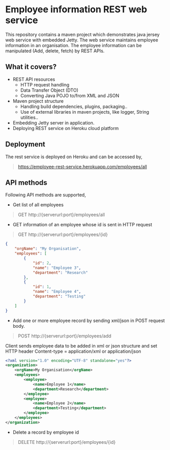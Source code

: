 # Employee information REST web service

This repository contains a maven project which demonstrates java jersey web service with embedded Jetty. The web service maintains employee
information in an organisation. The employee information can be manipulated (Add, delete, fetch) by REST APIs.

## What it covers?
- REST API resources
	- HTTP request handling
	- Data Transfer Object (DTO)
	- Converting Java POJO to/from XML and JSON 
- Maven project structure
  - Handling build dependencies, plugins, packaging..
  - Use of external libraries in maven projects, like logger, String utilities..
- Embedding Jetty server in application.
- Deploying REST service on Heroku cloud platform

## Deployment
The rest service is deployed on Heroku and can be accessed by,
> https://employee-rest-service.herokuapp.com/employees/all

## API methods
Following API methods are supported,
- Get list of all employees
> GET http://{serverurl:port}/employees/all

- GET information of an employee whose id is sent in HTTP request
> GET http://{serverurl:port}/employees/{id}
``` json
{
    "orgName": "My Organisation",
    "employees": [
        {
            "id": 2,
            "name": "Employee 3",
            "department": "Research"
        },
        {
            "id": 1,
            "name": "Employee 4",
            "department": "Testing"
        }
	]
}
```
- Add one or more employee record by sending xml/json in POST request body.
> POST http://{serverurl:port}/employees/add

Client sends employee data to be added in xml or json structure and set HTTP header Content-type = application/xml or application/json
```xml
<?xml version="1.0" encoding="UTF-8" standalone="yes"?>
<organization>
	<orgName>My Organisation</orgName>
    <employees>
        <employee>
            <name>Employee 1</name>
            <department>Research</department>
        </employee>
        <employee>
            <name>Employee 2</name>
            <department>Testing</department>
        </employee>
    </employees>
</organization>
```
- Delete a record by employee id
> DELETE http://{serverurl:port}/employees/{id}
